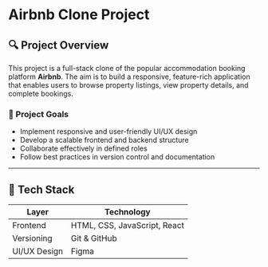 # Airbnb Clone Project

## 🔍 Project Overview
This project is a full-stack clone of the popular accommodation booking platform **Airbnb**. The aim is to build a responsive, feature-rich application that enables users to browse property listings, view property details, and complete bookings.

### 🎯 Project Goals
- Implement responsive and user-friendly UI/UX design
- Develop a scalable frontend and backend structure
- Collaborate effectively in defined roles
- Follow best practices in version control and documentation

---

## 🧰 Tech Stack

| Layer        | Technology                     |
| ------------ | ------------------------------ |
| Frontend     | HTML, CSS, JavaScript, React   |
| Versioning   | Git & GitHub                   |
| UI/UX Design | Figma                          |
